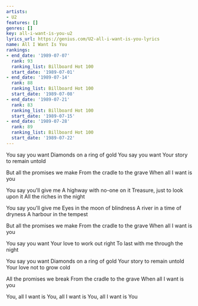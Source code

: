 ```yaml
---
artists:
- U2
features: []
genres: []
key: all-i-want-is-you-u2
lyrics_url: https://genius.com/U2-all-i-want-is-you-lyrics
name: All I Want Is You
rankings:
- end_date: '1989-07-07'
  rank: 93
  ranking_list: Billboard Hot 100
  start_date: '1989-07-01'
- end_date: '1989-07-14'
  rank: 88
  ranking_list: Billboard Hot 100
  start_date: '1989-07-08'
- end_date: '1989-07-21'
  rank: 83
  ranking_list: Billboard Hot 100
  start_date: '1989-07-15'
- end_date: '1989-07-28'
  rank: 89
  ranking_list: Billboard Hot 100
  start_date: '1989-07-22'
---
```

You say you want
Diamonds on a ring of gold
You say you want
Your story to remain untold


But all the promises we make
From the cradle to the grave
When all I want is you


You say you'll give me
A highway with no-one on it
Treasure, just to look upon it
All the riches in the night


You say you'll give me
Eyes in the moon of blindness
A river in a time of dryness
A harbour in the tempest


But all the promises we make
From the cradle to the grave
When all I want is you


You say you want
Your love to work out right
To last with me through the night


You say you want
Diamonds on a ring of gold
Your story to remain untold
Your love not to grow cold


All the promises we break
From the cradle to the grave
When all I want is you


You, all I want is
You, all I want is
You, all I want is
You
